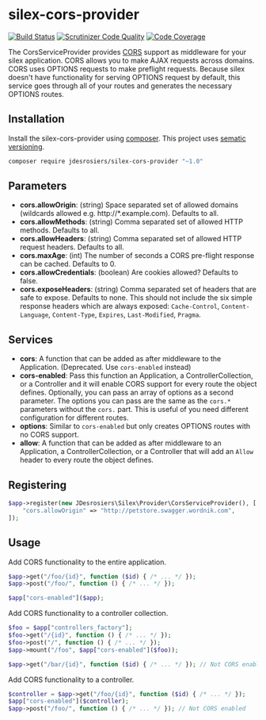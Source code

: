 silex-cors-provider
===================

[![Build Status](https://travis-ci.org/jdesrosiers/silex-cors-provider.png?branch=master)](https://travis-ci.org/jdesrosiers/silex-cors-provider)
[![Scrutinizer Code Quality](https://scrutinizer-ci.com/g/jdesrosiers/silex-cors-provider/badges/quality-score.png?b=master)](https://scrutinizer-ci.com/g/jdesrosiers/silex-cors-provider/?branch=master)
[![Code Coverage](https://scrutinizer-ci.com/g/jdesrosiers/silex-cors-provider/badges/coverage.png?b=master)](https://scrutinizer-ci.com/g/jdesrosiers/silex-cors-provider/?branch=master)

The CorsServiceProvider provides [CORS](http://enable-cors.org/) support as middleware for your silex application.  CORS
allows you to make AJAX requests across domains.  CORS uses OPTIONS requests to make preflight requests.  Because silex
doesn't have functionality for serving OPTIONS request by default, this service goes through all of your routes and
generates the necessary OPTIONS routes.

Installation
------------
Install the silex-cors-provider using [composer](http://getcomposer.org/).  This project uses [sematic versioning](http://semver.org/).

```bash
composer require jdesrosiers/silex-cors-provider "~1.0"
```

Parameters
----------
* **cors.allowOrigin**: (string) Space separated set of allowed domains (wildcards allowed e.g. http://*.example.com).
Defaults to all.
* **cors.allowMethods**: (string) Comma separated set of allowed HTTP methods.  Defaults to all.
* **cors.allowHeaders**: (string) Comma separated set of allowed HTTP request headers.  Defaults to all.
* **cors.maxAge**: (int) The number of seconds a CORS pre-flight response can be cached.  Defaults to 0.
* **cors.allowCredentials**: (boolean) Are cookies allowed?  Defaults to false.
* **cors.exposeHeaders**: (string) Comma separated set of headers that are safe to expose.  Defaults to none.  This should not include the six simple response headers which are always exposed: `Cache-Control`, `Content-Language`, `Content-Type`, `Expires`, `Last-Modified`, `Pragma`.

Services
--------
* **cors**: A function that can be added as after middleware to the Application. (Deprecated. Use `cors-enabled` instead)
* **cors-enabled**: Pass this function an Application, a ControllerCollection, or a Controller and it will enable CORS
support for every route the object defines.  Optionally, you can pass an array of options as a second parameter.  The
options you can pass are the same as the `cors.*` parameters without the `cors.` part.  This is useful of you need
different configuration for different routes.
* **options**: Similar to `cors-enabled` but only creates OPTIONS routes with no CORS support.
* **allow**: A function that can be added as after middleware to an Application, a ControllerCollection, or a Controller
that will add an `Allow` header to every route the object defines.

Registering
-----------
```php
$app->register(new JDesrosiers\Silex\Provider\CorsServiceProvider(), [
    "cors.allowOrigin" => "http://petstore.swagger.wordnik.com",
]);
```

Usage
-----
Add CORS functionality to the entire application.
```php
$app->get("/foo/{id}", function ($id) { /* ... */ });
$app->post("/foo/", function () { /* ... */ });

$app["cors-enabled"]($app);
```
Add CORS functionality to a controller collection.
```php
$foo = $app["controllers_factory"];
$foo->get("/{id}", function () { /* ... */ });
$foo->post("/", function () { /* ... */ });
$app->mount("/foo", $app["cors-enabled"]($foo));

$app->get("/bar/{id}", function ($id) { /* ... */ }); // Not CORS enabled
```
Add CORS functionality to a controller.
```php
$controller = $app->get("/foo/{id}", function ($id) { /* ... */ });
$app["cors-enabled"]($controller);
$app->post("/foo/", function () { /* ... */ }); // Not CORS enabled
```
